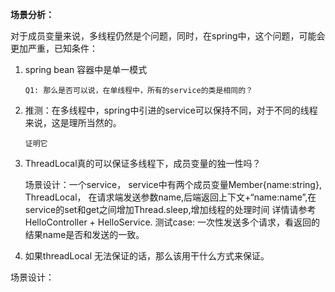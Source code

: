 **场景分析：**

对于成员变量来说，多线程仍然是个问题，同时，在spring中，这个问题，可能会更加严重，已知条件：
1. spring bean 容器中是单一模式
    ```
    Q1: 那么是否可以说，在单线程中，所有的service的类是相同的？
    ```
2. 推测：在多线程中，spring中引进的service可以保持不同，对于不同的线程来说，这是理所当然的。
    ```
    证明它
    ```
3. ThreadLocal真的可以保证多线程下，成员变量的独一性吗？
  
    场景设计：一个service， service中有两个成员变量Member{name:string}, ThreadLocal<Member>，
    在请求端发送参数name,后端返回上下文+“name:name”,在service的set和get之间增加Thread.sleep,增加线程的处理时间
    详情请参考HelloController + HelloService.
    测试case: 一次性发送多个请求，看返回的结果name是否和发送的一致。




4. 如果threadLocal 无法保证的话，那么该用干什么方式来保证。


场景设计：